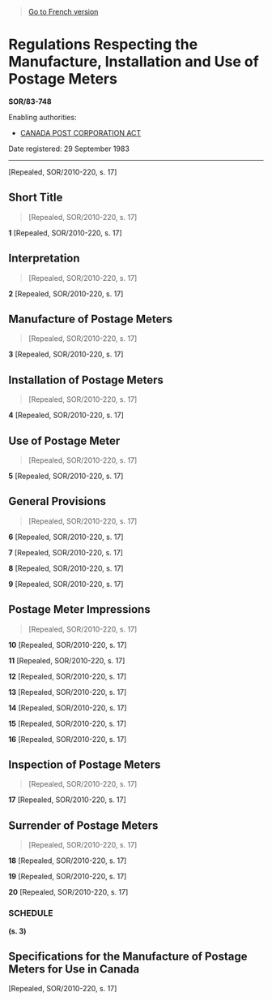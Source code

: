 > [Go to French version](/fr/Règlements/Décrets,%20ordonnances%20et%20règlements%20statutaires/83/748.md)

# Regulations Respecting the Manufacture, Installation and Use of Postage Meters

**SOR/83-748**

Enabling authorities: 
- [CANADA POST CORPORATION ACT](/en/Acts/Revised%20Statutes%20of%20Canada/C/C-10.md)

Date registered: 29 September 1983

----------


[Repealed, SOR/2010-220, s. 17]



## Short Title
> [Repealed, SOR/2010-220, s. 17]



**1** [Repealed, SOR/2010-220, s. 17]




## Interpretation
> [Repealed, SOR/2010-220, s. 17]



**2** [Repealed, SOR/2010-220, s. 17]




## Manufacture of Postage Meters
> [Repealed, SOR/2010-220, s. 17]



**3** [Repealed, SOR/2010-220, s. 17]




## Installation of Postage Meters
> [Repealed, SOR/2010-220, s. 17]



**4** [Repealed, SOR/2010-220, s. 17]




## Use of Postage Meter
> [Repealed, SOR/2010-220, s. 17]



**5** [Repealed, SOR/2010-220, s. 17]




## General Provisions
> [Repealed, SOR/2010-220, s. 17]



**6** [Repealed, SOR/2010-220, s. 17]



**7** [Repealed, SOR/2010-220, s. 17]



**8** [Repealed, SOR/2010-220, s. 17]



**9** [Repealed, SOR/2010-220, s. 17]




## Postage Meter Impressions
> [Repealed, SOR/2010-220, s. 17]



**10** [Repealed, SOR/2010-220, s. 17]



**11** [Repealed, SOR/2010-220, s. 17]



**12** [Repealed, SOR/2010-220, s. 17]



**13** [Repealed, SOR/2010-220, s. 17]



**14** [Repealed, SOR/2010-220, s. 17]



**15** [Repealed, SOR/2010-220, s. 17]



**16** [Repealed, SOR/2010-220, s. 17]




## Inspection of Postage Meters
> [Repealed, SOR/2010-220, s. 17]



**17** [Repealed, SOR/2010-220, s. 17]




## Surrender of Postage Meters
> [Repealed, SOR/2010-220, s. 17]



**18** [Repealed, SOR/2010-220, s. 17]



**19** [Repealed, SOR/2010-220, s. 17]



**20** [Repealed, SOR/2010-220, s. 17]




### **SCHEDULE** 
**(s. 3)**
## Specifications for the Manufacture of Postage Meters for Use in Canada
[Repealed, SOR/2010-220, s. 17]


